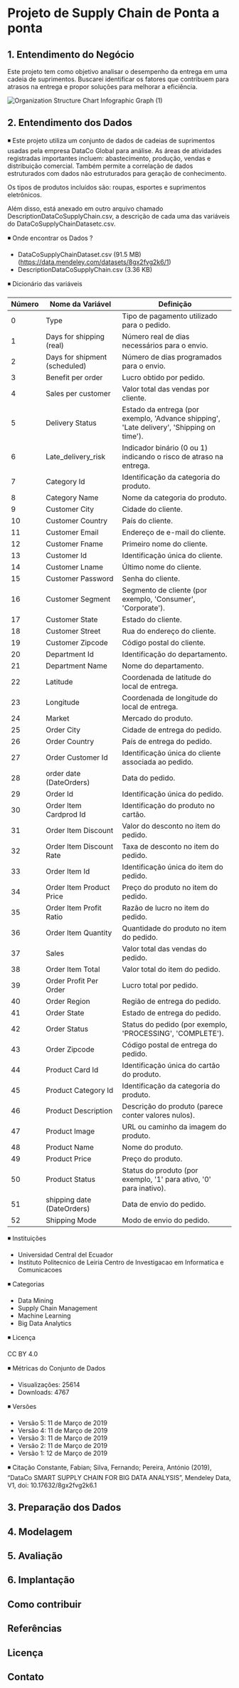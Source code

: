 # Projeto de Supply Chain de Ponta a ponta 

## 1. Entendimento do Negócio
Este projeto tem como objetivo analisar o desempenho da entrega em uma cadeia de suprimentos. Buscarei identificar os fatores que contribuem para atrasos na entrega e propor soluções para melhorar a eficiência.


![Organization Structure Chart Infographic Graph (1)](https://github.com/Gabrielasants7/SUPPLY-CHAIN/assets/89526250/154f03d4-b97c-49ab-85c8-3ed12208ca11)

## 2. Entendimento dos Dados

◾ Este projeto utiliza um conjunto de dados de cadeias de suprimentos usadas pela empresa DataCo Global para análise. As áreas de atividades registradas importantes incluem: abastecimento, produção, vendas e distribuição comercial. Também permite a correlação de dados estruturados com dados não estruturados para geração de conhecimento.

Os tipos de produtos incluídos são: roupas, esportes e suprimentos eletrônicos.

Além disso, está anexado em outro arquivo chamado DescriptionDataCoSupplyChain.csv, a descrição de cada uma das variáveis do DataCoSupplyChainDatasetc.csv.

◾  Onde encontrar os  Dados ?
- DataCoSupplyChainDataset.csv (91.5 MB) (https://data.mendeley.com/datasets/8gx2fvg2k6/1)
- DescriptionDataCoSupplyChain.csv (3.36 KB)

 ◾ Dicionário das variáveis 

  | Número | Nome da Variável               | Definição                                                  |
|--------|-------------------------------|------------------------------------------------------------|
| 0      | Type                          | Tipo de pagamento utilizado para o pedido.                  |
| 1      | Days for shipping (real)      | Número real de dias necessários para o envio.               |
| 2      | Days for shipment (scheduled) | Número de dias programados para o envio.                    |
| 3      | Benefit per order             | Lucro obtido por pedido.                                    |
| 4      | Sales per customer            | Valor total das vendas por cliente.                         |
| 5      | Delivery Status               | Estado da entrega (por exemplo, 'Advance shipping', 'Late delivery', 'Shipping on time'). |
| 6      | Late_delivery_risk            | Indicador binário (0 ou 1) indicando o risco de atraso na entrega. |
| 7      | Category Id                   | Identificação da categoria do produto.                      |
| 8      | Category Name                 | Nome da categoria do produto.                               |
| 9      | Customer City                 | Cidade do cliente.                                         |
| 10     | Customer Country              | País do cliente.                                           |
| 11     | Customer Email                | Endereço de e-mail do cliente.                             |
| 12     | Customer Fname                | Primeiro nome do cliente.                                  |
| 13     | Customer Id                   | Identificação única do cliente.                            |
| 14     | Customer Lname                | Último nome do cliente.                                    |
| 15     | Customer Password             | Senha do cliente.                                          |
| 16     | Customer Segment               | Segmento de cliente (por exemplo, 'Consumer', 'Corporate'). |
| 17     | Customer State                 | Estado do cliente.                                         |
| 18     | Customer Street                | Rua do endereço do cliente.                                |
| 19     | Customer Zipcode               | Código postal do cliente.                                  |
| 20     | Department Id                  | Identificação do departamento.                             |
| 21     | Department Name                | Nome do departamento.                                      |
| 22     | Latitude                       | Coordenada de latitude do local de entrega.                |
| 23     | Longitude                      | Coordenada de longitude do local de entrega.               |
| 24     | Market                         | Mercado do produto.                                        |
| 25     | Order City                     | Cidade de entrega do pedido.                               |
| 26     | Order Country                  | País de entrega do pedido.                                 |
| 27     | Order Customer Id              | Identificação única do cliente associada ao pedido.        |
| 28     | order date (DateOrders)        | Data do pedido.                                            |
| 29     | Order Id                       | Identificação única do pedido.                             |
| 30     | Order Item Cardprod Id         | Identificação do produto no cartão.                        |
| 31     | Order Item Discount            | Valor do desconto no item do pedido.                       |
| 32     | Order Item Discount Rate       | Taxa de desconto no item do pedido.                        |
| 33     | Order Item Id                  | Identificação única do item do pedido.                     |
| 34     | Order Item Product Price       | Preço do produto no item do pedido.                        |
| 35     | Order Item Profit Ratio        | Razão de lucro no item do pedido.                          |
| 36     | Order Item Quantity            | Quantidade do produto no item do pedido.                   |
| 37     | Sales                          | Valor total das vendas do pedido.                          |
| 38     | Order Item Total               | Valor total do item do pedido.                             |
| 39     | Order Profit Per Order         | Lucro total por pedido.                                    |
| 40     | Order Region                   | Região de entrega do pedido.                               |
| 41     | Order State                    | Estado de entrega do pedido.                               |
| 42     | Order Status                   | Status do pedido (por exemplo, 'PROCESSING', 'COMPLETE').  |
| 43     | Order Zipcode                  | Código postal de entrega do pedido.                        |
| 44     | Product Card Id                | Identificação única do cartão do produto.                  |
| 45     | Product Category Id            | Identificação da categoria do produto.                     |
| 46     | Product Description            | Descrição do produto (parece conter valores nulos).        |
| 47     | Product Image                  | URL ou caminho da imagem do produto.                       |
| 48     | Product Name                   | Nome do produto.                                           |
| 49     | Product Price                  | Preço do produto.                                          |
| 50     | Product Status                 | Status do produto (por exemplo, '1' para ativo, '0' para inativo). |
| 51     | shipping date (DateOrders)     | Data de envio do pedido.                                   |
| 52     | Shipping Mode                  | Modo de envio do pedido.             

◾ Instituições
- Universidad Central del Ecuador 
- Instituto Politecnico de Leiria Centro de Investigacao em Informatica e Comunicacoes

 ◾ Categorias
- Data Mining
- Supply Chain Management
- Machine Learning
- Big Data Analytics

◾ Licença

CC BY 4.0

◾ Métricas do Conjunto de Dados
- Visualizações: 25614
- Downloads: 4767

◾ Versões
- Versão 5: 11 de Março de 2019
- Versão 4: 11 de Março de 2019
- Versão 3: 11 de Março de 2019
- Versão 2: 11 de Março de 2019
- Versão 1: 12 de Março de 2019

◾ Citação
Constante, Fabian; Silva, Fernando; Pereira, António (2019), “DataCo SMART SUPPLY CHAIN FOR BIG DATA ANALYSIS”, Mendeley Data, V1, doi: 10.17632/8gx2fvg2k6.1


## 3. Preparação dos Dados

## 4. Modelagem

## 5. Avaliação

## 6. Implantação

## Como contribuir 

## Referências

## Licença

## Contato 

